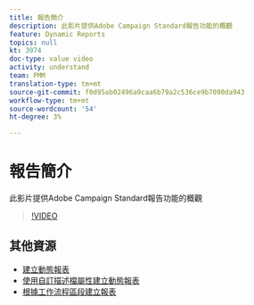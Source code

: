 ```yaml
---
title: 報告簡介
description: 此影片提供Adobe Campaign Standard報告功能的概觀
feature: Dynamic Reports
topics: null
kt: 3974
doc-type: value video
activity: understand
team: PMM
translation-type: tm+mt
source-git-commit: f0d95ab02496a9caa6b79a2c536ce9b7090da943
workflow-type: tm+mt
source-wordcount: '54'
ht-degree: 3%

---
```



# 報告簡介

此影片提供Adobe Campaign Standard報告功能的概觀

>[!VIDEO](https://video.tv.adobe.com/v/29461?quality=12)

## 其他資源

* [建立動態報表](/help/reporting/creating-a-dynamic-report.md)
* [使用自訂描述檔屬性建立動態報表](/help/reporting/custom-profile-attributes-dynamic-reports.md)
* [根據工作流程區段建立報表](/help/reporting/report-on-workflow-segments.md)
